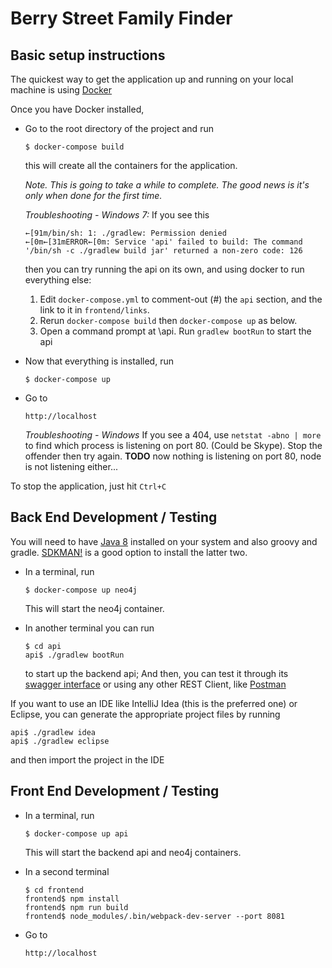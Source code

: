 # Berry Street Family Finder

## Basic setup instructions

The quickest way to get the application up and running on your local machine is using [Docker](https://www.docker.com/products/overview)

Once you have Docker installed,

- Go to the root directory of the project and run

  ```
  $ docker-compose build
  ```

  this will create all the containers for the application.

  *Note. This is going to take a while to complete. The good news is it's only when done for the first time.*

  *Troubleshooting - Windows 7:* If you see this

  ```
  ←[91m/bin/sh: 1: ./gradlew: Permission denied
  ←[0m←[31mERROR←[0m: Service 'api' failed to build: The command '/bin/sh -c ./gradlew build jar' returned a non-zero code: 126
  ```
  
  then you can try running the api on its own, and using docker to run everything else:
  
  1. Edit `docker-compose.yml` to comment-out (#) the `api` section, and the link to it in `frontend/links`.
  2. Rerun `docker-compose build` then `docker-compose up` as below.
  3. Open a command prompt at <project root>\api. Run `gradlew bootRun` to start the api


- Now that everything is installed, run

  ```
  $ docker-compose up
  ```

- Go to

  ```
  http://localhost
  ```

  *Troubleshooting - Windows* If you see a 404, use `netstat -abno | more` to find which process is listening on port 80. (Could be Skype). Stop the offender then try again.
  **TODO** now nothing is listening on port 80, node is not listening either...
  
To stop the application, just hit `Ctrl+C`

## Back End Development / Testing

You will need to have [Java 8](https://www.java.com/en/download/) installed on your system and also groovy and gradle. [SDKMAN!](sdkman.io) is a good option to install the latter two.

- In a terminal, run

  ```
  $ docker-compose up neo4j
  ```

  This will start the neo4j container.

- In another terminal you can run

  ```
  $ cd api
  api$ ./gradlew bootRun
  ```
  to start up the backend api; And then, you can test it through its [swagger interface](http://localhost:8080) or using any other REST Client, like [Postman](https://www.getpostman.com/)

If you want to use an IDE like IntelliJ Idea (this is the preferred one) or Eclipse, you can generate the appropriate project files by running

```
api$ ./gradlew idea
api$ ./gradlew eclipse
```
and then import the project in the IDE

## Front End Development / Testing

- In a terminal, run

  ```
  $ docker-compose up api
  ```

  This will start the backend api and neo4j containers.

- In a second terminal

  ```
  $ cd frontend
  frontend$ npm install
  frontend$ npm run build
  frontend$ node_modules/.bin/webpack-dev-server --port 8081
  ```

- Go to

  ```
  http://localhost
  ```
